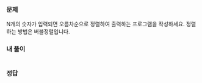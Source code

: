 ### 문제
N개의 숫자가 입력되면 오름차순으로 정렬하여 출력하는 프로그램을 작성하세요. 정렬하는 방법은 버블정렬입니다.

### 내 풀이
```js

```

### 정답
```js

```
